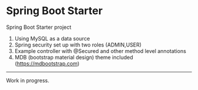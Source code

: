 # Spring Boot Starter
Spring Boot Starter project

1. Using MySQL as a data source
2. Spring security set up with two roles (ADMIN,USER)
3. Example controller with @Secured and other method level annotations
3. MDB (bootstrap material design) theme included  (https://mdbootstrap.com)
---
Work in progress.


